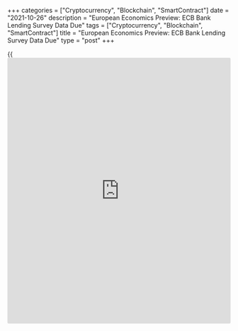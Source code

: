 +++
categories = ["Cryptocurrency", "Blockchain", "SmartContract"]
date = "2021-10-26"
description = "European Economics Preview: ECB Bank Lending Survey Data Due"
tags = ["Cryptocurrency", "Blockchain", "SmartContract"]
title = "European Economics Preview: ECB Bank Lending Survey Data Due"
type = "post"
+++

{{<iframe id="large-banner" src="https://www.bounty.group/#slide=21.0" width="100%" height="600" scrolling="no" style="border: 0px solid rgb(216, 221, 230); border-radius: 3px;">}}

Bank lending survey data from the European Central Bank is due on
Tuesday, headlining a light day for the European economic [news](https://www.letsplayfx.com/blog/forex-news-website/).

At 3.00 am ET, Spain's INE publishes producer prices for September.
Prices had advanced 18.0 percent annually in August.

Half an hour later, September producer price data is due from Sweden.
Prices had increased 15.8 percent on year in August.

At 4.00 am ET, the European Central Bank is set to issue bank lending
survey results.

At 6.00 am ET, the Confederation of British Industry is slated to
release Distributive Trades survey results. The retail sales balance is
forecast to rise to 13 percent in October from 11 percent in September.

For comments and feedback [contact](https://www.playgroundfx.com/contact/): editorial@rtt[news](https://www.letsplayfx.com/blog/forex-news-website/).com

[Economic News][1]

 **What parts of the world are seeing the best (and worst) economic
performances lately? Click[here][2] to check out our [Econ Scorecard][2]
and find out! See up-to-the-moment [ranking](https://www.playgroundfx.com/blog/crypto-exchange-ranking/)s for the best and worst
performers in [GDP][2], [unemployment rate][3], [inflation][4] and much
more.**

   1. www.rtt[news](https://www.letsplayfx.com/blog/forex-news-website/).com/Content/EconomicNews.aspx
   2. www.rtt[news](https://www.letsplayfx.com/blog/forex-news-website/).com/economic-scorecard/world-rank/GDP/highest-performance.aspx
   3. www.rtt[news](https://www.letsplayfx.com/blog/forex-news-website/).com/economic-scorecard/world-rank/unemployment-rate/lowest-performance.aspx
   4. www.rtt[news](https://www.letsplayfx.com/blog/forex-news-website/).com/economic-scorecard/world-rank/CPI/highest-performance.aspx